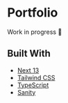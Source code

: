 # Portfolio
Work in progress 🚧

## Built With
- [Next 13](https://nextjs.org/)
- [Tailwind CSS](https://tailwindcss.com/)
- [TypeScript](https://www.typescriptlang.org/)
- [Sanity](https://www.sanity.io/)